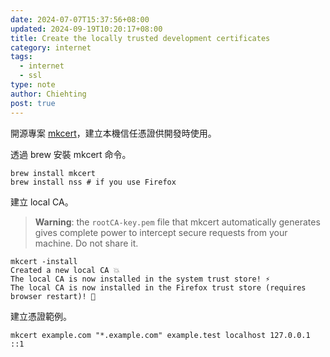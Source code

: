 ```yaml
---
date: 2024-07-07T15:37:56+08:00
updated: 2024-09-19T10:20:17+08:00
title: Create the locally trusted development certificates
category: internet
tags:
  - internet
  - ssl
type: note
author: Chiehting
post: true
---
```


開源專案 [mkcert](https://github.com/FiloSottile/mkcert)，建立本機信任憑證供開發時使用。

透過 brew 安裝 mkcert 命令。

```shell
brew install mkcert
brew install nss # if you use Firefox
```

建立 local CA。
>**Warning**: the `rootCA-key.pem` file that mkcert automatically generates gives complete power to intercept secure requests from your machine. Do not share it.

```shell
mkcert -install
Created a new local CA 💥
The local CA is now installed in the system trust store! ⚡️
The local CA is now installed in the Firefox trust store (requires browser restart)! 🦊
```

建立憑證範例。

```shell
mkcert example.com "*.example.com" example.test localhost 127.0.0.1 ::1
```